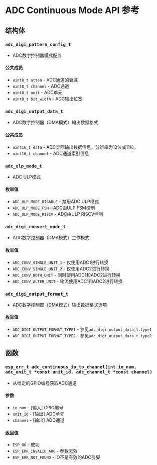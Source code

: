 # ADC Continuous Mode API 参考

## 结构体

### `adc_digi_pattern_config_t`

- ADC数字控制器模式配置

#### 公共成员

- `uint8_t atten` - ADC通道的衰减
- `uint8_t channel` - ADC通道
- `uint8_t unit` - ADC单元
- `uint8_t bit_width` - ADC输出位宽

### `adc_digi_output_data_t`

- ADC数字控制器（DMA模式）输出数据格式

#### 公共成员

- `uint16_t data` - ADC实际输出数据信息。分辨率为12位或11位。
- `uint16_t channel` - ADC通道索引信息

### `adc_ulp_mode_t`

- ADC ULP模式

#### 枚举值

- `ADC_ULP_MODE_DISABLE` - 禁用ADC ULP模式
- `ADC_ULP_MODE_FSM` - ADC由ULP FSM控制
- `ADC_ULP_MODE_RISCV` - ADC由ULP RISCV控制

### `adc_digi_convert_mode_t`

- ADC数字控制器（DMA模式）工作模式

#### 枚举值

- `ADC_CONV_SINGLE_UNIT_1` - 仅使用ADC1进行转换
- `ADC_CONV_SINGLE_UNIT_2` - 仅使用ADC2进行转换
- `ADC_CONV_BOTH_UNIT` - 同时使用ADC1和ADC2进行转换
- `ADC_CONV_ALTER_UNIT` - 轮流使用ADC1和ADC2进行转换

### `adc_digi_output_format_t`

- ADC数字控制器（DMA模式）输出数据格式选项

#### 枚举值

- `ADC_DIGI_OUTPUT_FORMAT_TYPE1` - 参见`adc_digi_output_data_t.type1`
- `ADC_DIGI_OUTPUT_FORMAT_TYPE2` - 参见`adc_digi_output_data_t.type2`

## 函数

### `esp_err_t adc_continuous_io_to_channel(int io_num, adc_unit_t *const unit_id, adc_channel_t *const channel)`

- 从给定的GPIO编号获取ADC通道

#### 参数

- `io_num` - [输入] GPIO编号
- `unit_id` - [输出] ADC单元
- `channel` - [输出] ADC通道

#### 返回值

- `ESP_OK` - 成功
- `ESP_ERR_INVALID_ARG` - 参数无效
- `ESP_ERR_NOT_FOUND` - IO不是有效的ADC引脚

